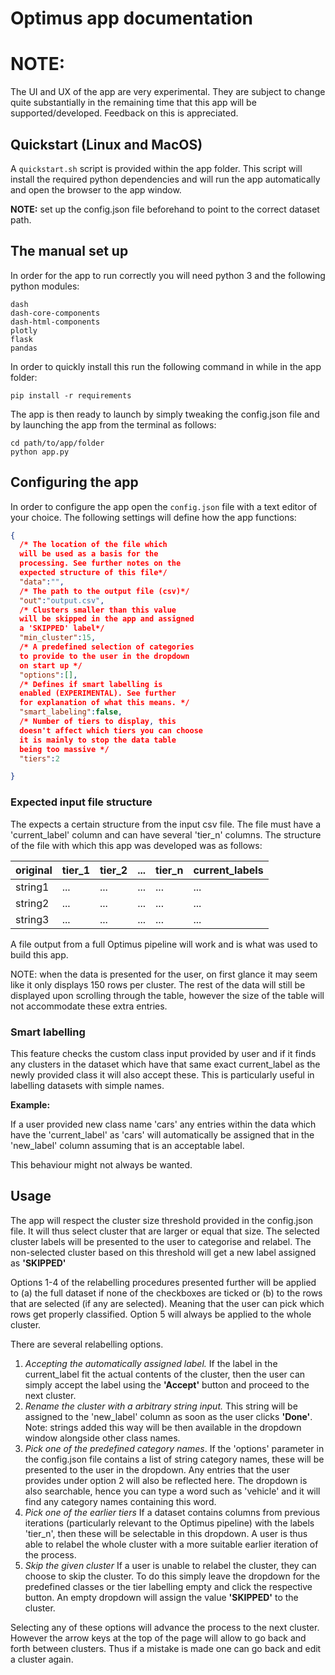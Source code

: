 # Optimus app documentation
# NOTE:
The UI and UX of the app are very experimental. They are subject to change quite substantially in the remaining time that this app will be supported/developed. Feedback on this is appreciated.
## Quickstart (Linux and MacOS)
A `quickstart.sh` script is provided within the app folder. This script will install the required python dependencies and will run the app automatically and open the browser to the app window.

**NOTE:** set up the config.json file beforehand to point to the correct dataset path.
## The manual set up
In order for the app to run correctly you will need python 3 and the following python modules:
```
dash
dash-core-components
dash-html-components
plotly
flask
pandas
```
In order to quickly install this run the following command in while in the app folder:
```
pip install -r requirements
```
The app is then ready to launch by simply tweaking the config.json file and by launching the app from the terminal as follows:
```
cd path/to/app/folder
python app.py
```
## Configuring the app
In order to configure the app open the `config.json` file with a text editor of your choice. The following settings will define how the app functions:

```json
{
  /* The location of the file which
  will be used as a basis for the
  processing. See further notes on the
  expected structure of this file*/
  "data":"",
  /* The path to the output file (csv)*/
  "out":"output.csv",
  /* Clusters smaller than this value
  will be skipped in the app and assigned
  a 'SKIPPED' label*/
  "min_cluster":15,
  /* A predefined selection of categories
  to provide to the user in the dropdown
  on start up */
  "options":[],
  /* Defines if smart labelling is
  enabled (EXPERIMENTAL). See further
  for explanation of what this means. */
  "smart_labeling":false,
  /* Number of tiers to display, this
  doesn't affect which tiers you can choose
  it is mainly to stop the data table
  being too massive */
  "tiers":2

}
```
### Expected input file structure
The expects a certain structure from the input csv file. The file must have a 'current_label' column and can have several 'tier_n' columns. The structure of the file with which this app was developed was as follows:

| original   | tier_1 | tier_2 | ... | tier_n | current_labels |
|------------|--------|--------|-----|--------|----------------|
| string1    | ...    | ...    | ... | ...    | ...            |
| string2    | ...    | ...    | ... | ...    | ...            |
| string3    | ...    | ...    | ... | ...    | ...            |

A file output from a full Optimus pipeline will work and is what was used to build this app.

NOTE: when the data is presented for the user, on first glance it may seem like it only displays 150 rows per cluster. The
rest of the data will still be displayed upon scrolling through the table, however the size of the table will not accommodate
these extra entries.

### Smart labelling
This feature checks the custom class input provided by user and if it finds any clusters in the dataset which have that same exact current_label as the newly provided class it will also accept these. This is particularly useful in labelling datasets with simple names.

**Example:**

If a user provided new class name 'cars' any entries within the data which have the 'current_label' as 'cars' will automatically be assigned that in the 'new_label' column assuming that is an acceptable label.

This behaviour might not always be wanted.

## Usage
The app will respect the cluster size threshold provided in the config.json file. It will thus select cluster that are larger or equal that size. The selected cluster labels will be presented to the user to categorise and relabel. The non-selected cluster based on this threshold will get a new label assigned as **'SKIPPED'**

Options 1-4 of the relabelling procedures presented further will be applied to (a) the full dataset if none of the checkboxes are ticked or (b) to the rows that are selected (if any are selected). Meaning that the user can pick which rows get properly classified. Option 5 will always be applied to the whole cluster.

There are several relabelling options.
1. *Accepting the automatically assigned label.*
If the label in the current_label fit the actual contents of the cluster, then the user can simply accept the label using the **'Accept'** button and proceed to the next cluster.
2. *Rename the cluster with a arbitrary string input.*
 This string will be assigned to the 'new_label' column as soon as the user clicks **'Done'**. Note: strings added this way will be then available in the dropdown window alongside other class names.
3. *Pick one of the predefined category names*.
If the 'options' parameter in the config.json file contains a list of string category names, these will be presented to the user in the dropdown. Any entries that the user provides under option 2 will also be reflected here. The dropdown is also searchable, hence you can type a word such as 'vehicle' and it will find any category names containing this word.
4. *Pick one of the earlier tiers*
If a dataset contains columns from previous iterations (particularly relevant to the Optimus pipeline) with the labels 'tier_n', then these will be selectable in this dropdown. A user is thus able to relabel the whole cluster with a more suitable earlier iteration of the process.
5. *Skip the given cluster*
If a user is unable to relabel the cluster, they can choose to skip the cluster. To do this simply leave the dropdown for the predefined classes or the tier labelling empty and click the respective button. An empty dropdown will assign the value **'SKIPPED'** to the cluster.


Selecting any of these options will advance the process to the next cluster. However the arrow keys at the top of the page will allow to go back and forth between clusters. Thus if a mistake is made one can go back and edit a cluster again.
